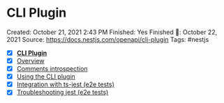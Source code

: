 # CLI Plugin

Created: October 21, 2021 2:43 PM
Finished: Yes
Finished 📅: October 22, 2021
Source: https://docs.nestjs.com/openapi/cli-plugin
Tags: #nestjs

- [x]  **[CLI Plugin](https://docs.nestjs.com/openapi/cli-plugin#cli-plugin)**
- [x]  [Overview](https://docs.nestjs.com/openapi/cli-plugin#overview)
- [x]  [Comments introspection](https://docs.nestjs.com/openapi/cli-plugin#comments-introspection)
- [x]  [Using the CLI plugin](https://docs.nestjs.com/openapi/cli-plugin#using-the-cli-plugin)
- [x]  [Integration with ts-jest (e2e tests)](https://docs.nestjs.com/openapi/cli-plugin#integration-with-ts-jest-e2e-tests)
- [x]  [Troubleshooting jest (e2e tests)](https://docs.nestjs.com/openapi/cli-plugin#troubleshooting-jest-e2e-tests)